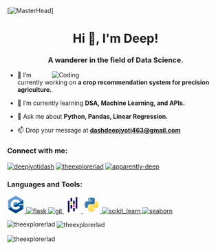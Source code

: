 [![MasterHead](https://deschenesregnier.com/wp-content/uploads/2016/01/Technology-adaptation-1024x269.jpg)]
<h1 align="center">Hi 👋, I'm Deep!</h1>
<h3 align="center">A wanderer in the field of Data Science.</h3>
<img align="right" alt="Coding" width="400" src="https://i.pinimg.com/originals/41/7e/be/417ebee986aec41629278b1e04cfbfe9.gif">

- 🔭 I’m currently working on **a crop recommendation system for precision agriculture.**

- 🌱 I’m currently learning **DSA, Machine Learning, and APIs.**

- 💬 Ask me about **Python, Pandas, Linear Regression.**

- 📫 Drop your message at **dashdeepjyoti463@gmail.com**

<h3 align="left">Connect with me:</h3>
<p align="left">
<a href="https://linkedin.com/in/deepjyotidash" target="blank"><img align="center" src="https://raw.githubusercontent.com/rahuldkjain/github-profile-readme-generator/master/src/images/icons/Social/linked-in-alt.svg" alt="deepjyotidash" height="30" width="40" /></a>
<a href="https://www.hackerrank.com/theexplorerlad" target="blank"><img align="center" src="https://raw.githubusercontent.com/rahuldkjain/github-profile-readme-generator/master/src/images/icons/Social/hackerrank.svg" alt="theexplorerlad" height="30" width="40" /></a>
<a href="https://www.leetcode.com/apparently-deep" target="blank"><img align="center" src="https://raw.githubusercontent.com/rahuldkjain/github-profile-readme-generator/master/src/images/icons/Social/leet-code.svg" alt="apparently-deep" height="30" width="40" /></a>
</p>

<h3 align="left">Languages and Tools:</h3>
<p align="left"> <a href="https://www.w3schools.com/cpp/" target="_blank" rel="noreferrer"> <img src="https://raw.githubusercontent.com/devicons/devicon/master/icons/cplusplus/cplusplus-original.svg" alt="cplusplus" width="40" height="40"/> </a> <a href="https://flask.palletsprojects.com/" target="_blank" rel="noreferrer"> <img src="https://www.vectorlogo.zone/logos/pocoo_flask/pocoo_flask-icon.svg" alt="flask" width="40" height="40"/> </a> <a href="https://git-scm.com/" target="_blank" rel="noreferrer"> <img src="https://www.vectorlogo.zone/logos/git-scm/git-scm-icon.svg" alt="git" width="40" height="40"/> </a> <a href="https://pandas.pydata.org/" target="_blank" rel="noreferrer"> <img src="https://raw.githubusercontent.com/devicons/devicon/2ae2a900d2f041da66e950e4d48052658d850630/icons/pandas/pandas-original.svg" alt="pandas" width="40" height="40"/> </a> <a href="https://www.python.org" target="_blank" rel="noreferrer"> <img src="https://raw.githubusercontent.com/devicons/devicon/master/icons/python/python-original.svg" alt="python" width="40" height="40"/> </a> <a href="https://scikit-learn.org/" target="_blank" rel="noreferrer"> <img src="https://upload.wikimedia.org/wikipedia/commons/0/05/Scikit_learn_logo_small.svg" alt="scikit_learn" width="40" height="40"/> </a> <a href="https://seaborn.pydata.org/" target="_blank" rel="noreferrer"> <img src="https://seaborn.pydata.org/_images/logo-mark-lightbg.svg" alt="seaborn" width="40" height="40"/> </a> </p>

<p><img align="left" src="https://github-readme-stats.vercel.app/api/top-langs?username=theexplorerlad&show_icons=true&locale=en&layout=compact" alt="theexplorerlad" /></p>

<p>&nbsp;<img align="center" src="https://github-readme-stats.vercel.app/api?username=theexplorerlad&show_icons=true&locale=en" alt="theexplorerlad" /></p>

<p><img align="center" src="https://github-readme-streak-stats.herokuapp.com/?user=theexplorerlad&" alt="theexplorerlad" /></p>










